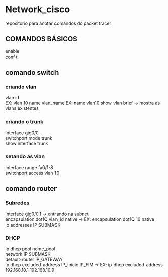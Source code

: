 # Network_cisco
repositorio para anotar comandos do packet tracer
## COMANDOS BÁSICOS  
enable  
conf t

## comando switch  
### criando vlan  
vlan id  
EX: vlan 10
name vlan_name
EX: name vlan10
show vlan brief -> mostra as vlans existentes

### criando o trunk  
interface gig0/0    
switchport mode trunk  
show interface trunk  


### setando as vlan  
interface range fa0/1-8   
switchport access vlan 10    
  
   
   
## comando router  
### Subredes    
interface gig0/0.1 -> entrando na subnet   
encapsulation dot1Q vlan_id native -> EX: encapsulation dot1Q  10 native  
ip addresses IP SUBMASK  

### DHCP  
ip dhcp pool nome_pool  
network IP SUBMASK  
default-router IP_GATEWAY  
ip dhcp excluded-address IP_Inicio IP_FIM -> EX: ip dhcp excluded-address 192.168.10.1 192.168.10.9
